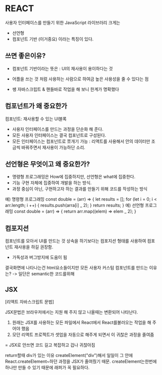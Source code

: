 # REACT

사용자 인터페이스를 만들기 위한 JavaScript 라이브러리
크게는

- 선언형
- 컴포넌트 기반 (이거중요)
  이라는 특징이 있다.

## 쓰면 좋은이유?

- 컴포넌트 기반이라는 뜻은 : UI의 재사용이 용이하다는 것

- 어플을 쓰는 것 처럼 사용하는 사람으로 하여금 높은 사용성을 줄 수 있다는 점

- 쌩 자바스크립트 & 핸들바로 작업을 해 보니 한계가 명확했다

## 컴포넌트가 왜 중요한가

컴포넌트: 재사용할 수 있는 UI블록

- 사용자 인터페이스를 만드는 과정을 단순화 해 준다.
- 모든 사용자 인터페이스는 결국 컴포넌트로 구성된다.
- 모든 인터페이스는 컴포넌트로 쪼개기 가능 : 리액트를 사용해서 안의 데이터만 조금씩 바꿔주면서 재사용이 가능하단 소리.

## 선언형은 무엇이고 왜 중요한가?

- 명령형 프로그래밍은 How에 집중하지만, 선언형은 what에 집중한다.
- 기능 구현 자체에 집중하여 개발을 하는 방식.
- 과정 중심이 아닌, 구현하고자 하는 결과를 만들기 위해 코드를 작성하는 방식

예) 명령형 프로그래밍
const double = (arr) => {
let results = [];
for (let i = 0; i < arr.length; i ++) {
results.push(arra[i] _ 2);
}
return results;
}
예) 선언형 프로그래밍
const double = (arr) => {
return arr.map((elem) => elem _ 2);
}

## 컴포지션

컴포넌트를 모아서 UI를 만드는 것
상속을 하기보다는 컴포지션 형태를 사용하여 컴포넌트 재사용을 하길 권장함.

- 가독성과 버그방지에 도움이 됨

결국화면에 나타나는건 html요소들이지만 모든 사용자 커스텀 컴포넌트를 만드는 이유는?
-> 일단은 semantic한 코드를위해

## JSX

[리액트 자바스크립트 문법]

JSX문법은 브라우저에서는 지원 해 주지 않고 나올때는 변환되어 나타난다.

1. 원래는 JSX를 사용하는 모든 파일에서 React에서 React를불러오는 작업을 해 주어야 했음
2. 모던 리액트 프로젝트가 셋업을 자동으로 해주게 되면서 이 귀찮은 과정을 줄여줌

= JSX로 안쓰면 코드 길고 복잡하고 겁나 귀찮아짐

return할때 div가 있는 이유
createElement("div")해서 일일이 그 안에 React.createElement~하던 과정을 JSX가 줄여줬기 때문. createElement는한번에 하나만 만들 수 있기 때문에 래퍼가 꼭 필요하다.
